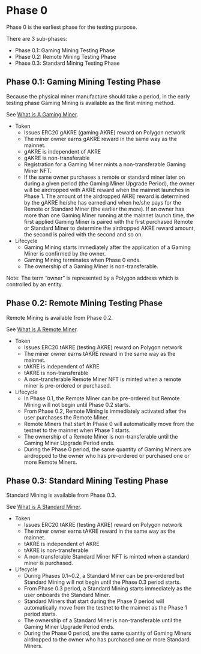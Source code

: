 # Phase 0

Phase 0 is the earliest phase for the testing purpose.

There are 3 sub-phases:

* Phase 0.1: Gaming Mining Testing Phase
* Phase 0.2: Remote Mining Testing Phase
* Phase 0.3: Standard Mining Testing Phase

## **Phase 0.1**: **Gaming Mining Testing Phase**

Because the physical miner manufacture should take a period, in the early testing phase Gaming Mining is available as the first mining method.

See [What is A Gaming Miner](../arkreen-network/development/miner.md#gaming-miner).

* Token
  * Issues ERC20 gAKRE (gaming AKRE) reward on Polygon network
  * The miner owner earns gAKRE reward in the same way as the mainnet.
  * gAKRE is independent of AKRE
  * gAKRE is non-transferable
  * Registration for a Gaming Miner mints a non-transferable Gaming Miner NFT.
  * If the same owner purchases a remote or standard miner later on during a given period (the Gaming Miner Upgrade Period), the owner will be airdropped with AKRE reward when the mainnet launches in Phase 1. The amount of the airdropped AKRE reward is determined by the gAKRE he/she has earned and when he/she pays for the Remote or Standard Miner (the earlier the more). If an owner has more than one Gaming Miner running at the mainnet launch time, the first applied Gaming Miner is paired with the first purchased Remote or Standard Miner to determine the airdropped AKRE reward amount, the second is paired with the second and so on.
* Lifecycle
  * Gaming Mining starts immediately after the application of a Gaming Miner is confirmed by the owner.
  * Gaming Mining terminates when Phase 0 ends.
  * The ownership of a Gaming Miner is non-transferable.

Note: The term “owner” is represented by a Polygon address which is controlled by an entity.

## **Phase 0.2**: **Remote Mining Testing Phase**

Remote Mining is available from Phase 0.2.

See [What is A Remote Miner](../arkreen-network/development/miner.md#remote-miner).

* Token
  * Issues ERC20 tAKRE (testing AKRE) reward on Polygon network
  * The miner owner earns tAKRE reward in the same way as the mainnet.
  * tAKRE is independent of AKRE
  * tAKRE is non-transferable
  * A non-transferable Remote Miner NFT is minted when a remote miner is pre-ordered or purchased.
* Lifecycle
  * In Phase 0.1, the Remote Miner can be pre-ordered but Remote Mining will not begin until Phase 0.2 starts.
  * From Phase 0.2, Remote Mining is immediately activated after the user purchases the Remote Miner.
  * Remote Miners that start In Phase 0 will automatically move from the testnet to the mainnet when Phase 1 starts.
  * The ownership of a Remote Miner is non-transferable until the Gaming Miner Upgrade Period ends.
  * During the Phase 0 period, the same quantity of Gaming Miners are airdropped to the owner who has pre-ordered or purchased one or more Remote Miners.

## **Phase 0.3**: **Standard Mining Testing Phase**

Standard Mining is available from Phase 0.3.

See [What is A Standard Miner](../arkreen-network/development/miner.md#standard-miner).

* Token
  * Issues ERC20 tAKRE (testing AKRE) reward on Polygon network
  * The miner owner earns tAKRE reward in the same way as the mainnet.
  * tAKRE is independent of AKRE
  * tAKRE is non-transferable
  * A non-transferable Standard Miner NFT is minted when a standard miner is purchased.
* Lifecycle
  * During Phases 0.1\~0.2, a Standard Miner can be pre-ordered but Standard Mining will not begin until the Phase 0.3 period starts.
  * From Phase 0.3 period, a Standard Mining starts immediately as the user onboards the Standard Miner.
  * Standard Miners that start during the Phase 0 period will automatically move from the testnet to the mainnet as the Phase 1 period starts.
  * The ownership of a Standard Miner is non-transferable until the Gaming Miner Upgrade Period ends.
  * During the Phase 0 period, are the same quantity of Gaming Miners airdropped to the owner who has purchased one or more Standard Miners.
